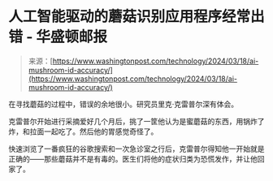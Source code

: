 <!--yml

category: 未分类

date: 2024-05-29 12:30:07

-->

# 人工智能驱动的蘑菇识别应用程序经常出错 - 华盛顿邮报

> 来源：[https://www.washingtonpost.com/technology/2024/03/18/ai-mushroom-id-accuracy/](https://www.washingtonpost.com/technology/2024/03/18/ai-mushroom-id-accuracy/)

在寻找蘑菇的过程中，错误的余地很小。研究员里克·克雷普尔深有体会。

克雷普尔开始进行采摘爱好几个月后，挑了一筐他认为是蜜蘑菇的东西，用锅炸了炸，和拉面一起吃了。然后他的胃感觉奇怪了。

快速浏览了一番疯狂的谷歌搜索和一次急诊室之行后，克雷普尔得知他一开始就是正确的——那些蘑菇并不是有毒的。医生们将他的症状归类为恐慌发作，并让他回家了。
